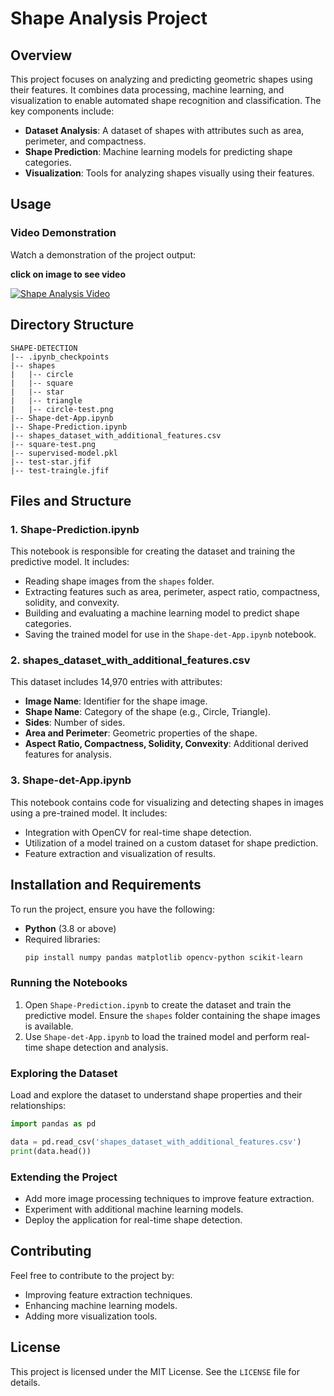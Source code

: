 
# Shape Analysis Project

## Overview
This project focuses on analyzing and predicting geometric shapes using their features. It combines data processing, machine learning, and visualization to enable automated shape recognition and classification. The key components include:

- **Dataset Analysis**: A dataset of shapes with attributes such as area, perimeter, and compactness.
- **Shape Prediction**: Machine learning models for predicting shape categories.
- **Visualization**: Tools for analyzing shapes visually using their features.


## Usage

### Video Demonstration
Watch a demonstration of the project output:

**click on image to see video**



[![Shape Analysis Video](https://github.com/user-attachments/assets/a565fb26-8ad1-4b77-80d4-0f60a9e3f431)](https://github.com/prajwalsable99/-Shape-Analysis-Project-/blob/main/output.mp4)


## Directory Structure
```
SHAPE-DETECTION
|-- .ipynb_checkpoints
|-- shapes
|   |-- circle
|   |-- square
|   |-- star
|   |-- triangle
|   |-- circle-test.png
|-- Shape-det-App.ipynb
|-- Shape-Prediction.ipynb
|-- shapes_dataset_with_additional_features.csv
|-- square-test.png
|-- supervised-model.pkl
|-- test-star.jfif
|-- test-traingle.jfif
```

## Files and Structure

### 1. **Shape-Prediction.ipynb**
This notebook is responsible for creating the dataset and training the predictive model. It includes:
- Reading shape images from the `shapes` folder.
- Extracting features such as area, perimeter, aspect ratio, compactness, solidity, and convexity.
- Building and evaluating a machine learning model to predict shape categories.
- Saving the trained model for use in the `Shape-det-App.ipynb` notebook.

### 2. **shapes_dataset_with_additional_features.csv**
This dataset includes 14,970 entries with attributes:
- **Image Name**: Identifier for the shape image.
- **Shape Name**: Category of the shape (e.g., Circle, Triangle).
- **Sides**: Number of sides.
- **Area and Perimeter**: Geometric properties of the shape.
- **Aspect Ratio, Compactness, Solidity, Convexity**: Additional derived features for analysis.

### 3. **Shape-det-App.ipynb**
This notebook contains code for visualizing and detecting shapes in images using a pre-trained model. It includes:
- Integration with OpenCV for real-time shape detection.
- Utilization of a model trained on a custom dataset for shape prediction.
- Feature extraction and visualization of results.

## Installation and Requirements
To run the project, ensure you have the following:

- **Python** (3.8 or above)
- Required libraries:
  ```bash
  pip install numpy pandas matplotlib opencv-python scikit-learn
  ```




### Running the Notebooks
1. Open `Shape-Prediction.ipynb` to create the dataset and train the predictive model. Ensure the `shapes` folder containing the shape images is available.
2. Use `Shape-det-App.ipynb` to load the trained model and perform real-time shape detection and analysis.

### Exploring the Dataset
Load and explore the dataset to understand shape properties and their relationships:
```python
import pandas as pd

data = pd.read_csv('shapes_dataset_with_additional_features.csv')
print(data.head())
```

### Extending the Project
- Add more image processing techniques to improve feature extraction.
- Experiment with additional machine learning models.
- Deploy the application for real-time shape detection.

## Contributing
Feel free to contribute to the project by:
- Improving feature extraction techniques.
- Enhancing machine learning models.
- Adding more visualization tools.

## License
This project is licensed under the MIT License. See the `LICENSE` file for details.
